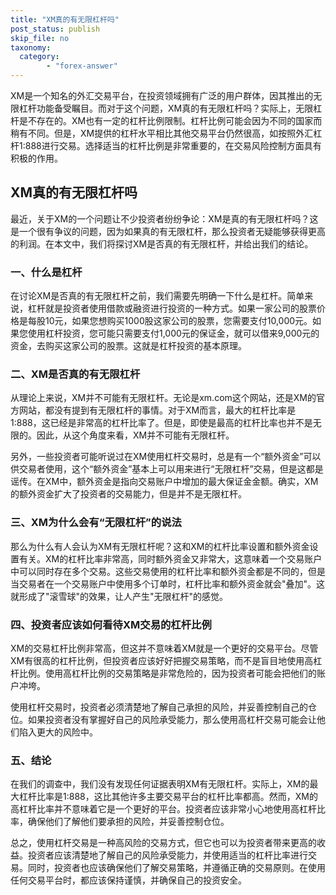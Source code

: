 ```yaml
---
title: "XM真的有无限杠杆吗"
post_status: publish
skip_file: no
taxonomy:
  category:
        - "forex-answer"
---
```


XM是一个知名的外汇交易平台，在投资领域拥有广泛的用户群体，因其推出的无限杠杆功能备受瞩目。而对于这个问题，XM真的有无限杠杆吗？实际上，无限杠杆是不存在的。XM也有一定的杠杆比例限制。杠杆比例可能会因为不同的国家而稍有不同。但是，XM提供的杠杆水平相比其他交易平台仍然很高，如按照外汇杠杆1:888进行交易。选择适当的杠杆比例是非常重要的，在交易风险控制方面具有积极的作用。

## XM真的有无限杠杆吗

最近，关于XM的一个问题让不少投资者纷纷争论：XM是真的有无限杠杆吗？这是一个很有争议的问题，因为如果真的有无限杠杆，那么投资者无疑能够获得更高的利润。在本文中，我们将探讨XM是否真的有无限杠杆，并给出我们的结论。

### 一、什么是杠杆

在讨论XM是否真的有无限杠杆之前，我们需要先明确一下什么是杠杆。简单来说，杠杆就是投资者使用借款或融资进行投资的一种方式。如果一家公司的股票价格是每股10元，如果您想购买1000股这家公司的股票，您需要支付10,000元。如果您使用杠杆投资，您可能只需要支付1,000元的保证金，就可以借来9,000元的资金，去购买这家公司的股票。这就是杠杆投资的基本原理。

### 二、XM是否真的有无限杠杆

从理论上来说，XM并不可能有无限杠杆。无论是xm.com这个网站，还是XM的官方网站，都没有提到有无限杠杆的事情。对于XM而言，最大的杠杆比率是1:888，这已经是非常高的杠杆比率了。但是，即使是最高的杠杆比率也并不是无限的。因此，从这个角度来看，XM并不可能有无限杠杆。

另外，一些投资者可能听说过在XM使用杠杆交易时，总是有一个“额外资金”可以供交易者使用，这个“额外资金”基本上可以用来进行“无限杠杆”交易，但是这都是谣传。在XM中，额外资金是指向交易账户中增加的最大保证金金额。确实，XM的额外资金扩大了投资者的交易能力，但是并不是无限杠杆。

### 三、XM为什么会有“无限杠杆”的说法

那么为什么有人会认为XM有无限杠杆呢？这和XM的杠杆比率设置和额外资金设置有关。XM的杠杆比率非常高，同时额外资金又非常大，这意味着一个交易账户中可以同时存在多个交易。这些交易使用的杠杆比率和额外资金都是不同的，但是当交易者在一个交易账户中使用多个订单时，杠杆比率和额外资金就会"叠加"。这就形成了"滚雪球"的效果，让人产生"无限杠杆"的感觉。

### 四、投资者应该如何看待XM交易的杠杆比例

XM的交易杠杆比例非常高，但这并不意味着XM就是一个更好的交易平台。尽管XM有很高的杠杆比例，但投资者应该好好把握交易策略，而不是盲目地使用高杠杆比例。使用高杠杆比例的交易策略是非常危险的，因为投资者可能会把他们的账户冲垮。

使用杠杆交易时，投资者必须清楚地了解自己承担的风险，并妥善控制自己的仓位。如果投资者没有掌握好自己的风险承受能力，那么使用高杠杆交易可能会让他们陷入更大的风险中。

### 五、结论

在我们的调查中，我们没有发现任何证据表明XM有无限杠杆。实际上，XM的最大杠杆比率是1:888，这比其他许多主要交易平台的杠杆比率都高。然而，XM的高杠杆比率并不意味着它是一个更好的平台。投资者应该非常小心地使用高杠杆比率，确保他们了解他们要承担的风险，并妥善控制仓位。

总之，使用杠杆交易是一种高风险的交易方式，但它也可以为投资者带来更高的收益。投资者应该清楚地了解自己的风险承受能力，并使用适当的杠杆比率进行交易。同时，投资者也应该确保他们了解交易策略，并遵循正确的交易原则。在使用任何交易平台时，都应该保持谨慎，并确保自己的投资安全。